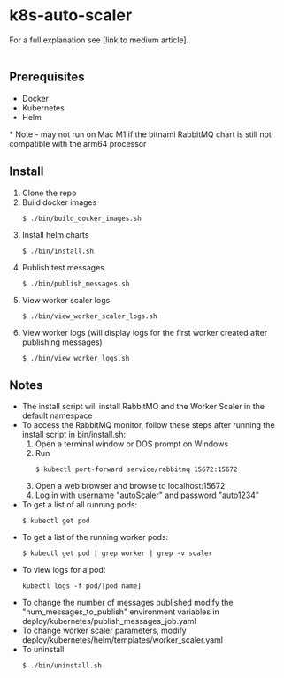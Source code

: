# k8s-auto-scaler
For a full explanation see [link to medium article].  
<br />

## Prerequisites
- Docker
- Kubernetes
- Helm

\* Note - may not run on Mac M1 if the bitnami RabbitMQ chart is still not compatible with the arm64 processor

## Install
1. Clone the repo
2. Build docker images
    ```
    $ ./bin/build_docker_images.sh
    ```
3. Install helm charts
    ```
    $ ./bin/install.sh
    ```
4. Publish test messages
    ```
    $ ./bin/publish_messages.sh
    ```
5. View worker scaler logs
    ```
    $ ./bin/view_worker_scaler_logs.sh
    ```
6. View worker logs (will display logs for the first worker created after publishing messages)
    ```
    $ ./bin/view_worker_logs.sh
    ```

## Notes
- The install script will install RabbitMQ and the Worker Scaler in the default namespace
- To access the RabbitMQ monitor, follow these steps after running the install script in bin/install.sh:
    1. Open a terminal window or DOS prompt on Windows
    2. Run
        ```
        $ kubectl port-forward service/rabbitmq 15672:15672
        ```
    3. Open a web browser and browse to localhost:15672
    4. Log in with username "autoScaler" and password "auto1234"
- To get a list of all running pods:
    ```
    $ kubectl get pod
    ```
- To get a list of the running worker pods:
    ```
    $ kubectl get pod | grep worker | grep -v scaler
    ```
- To view logs for a pod:
    ```
    kubectl logs -f pod/[pod name]
    ```
- To change the number of messages published modify the "num_messages_to_publish" environment variables in deploy/kubernetes/publish_messages_job.yaml
- To change worker scaler parameters, modify deploy/kubernetes/helm/templates/worker_scaler.yaml
- To uninstall
    ```
    $ ./bin/uninstall.sh
    ```